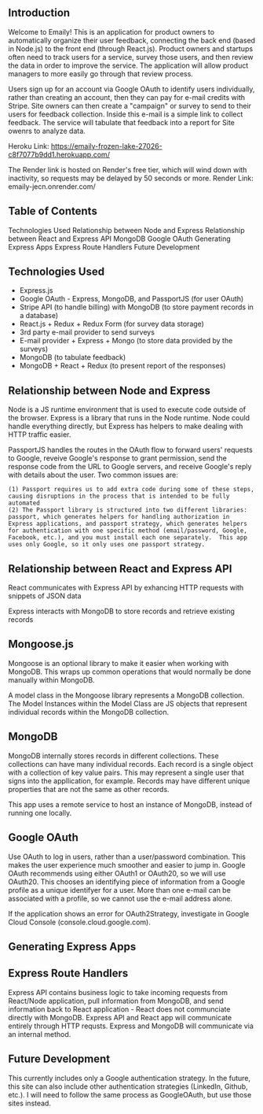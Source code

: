 ## Introduction
Welcome to Emaily!  This is an application for product owners to automatically organize their user feedback, connecting the back end (based in Node.js) to the front end (through React.js).  Product owners and startups often need to track users for a service, survey those users, and then review the data in order to improve the service.  The application will allow product managers to more easily go through that review process.

Users sign up for an account via Google OAuth to identify users individually, rather than creating an account, then they can pay for e-mail credits with Stripe.  Site owners can then create a "campaign" or survey to send to their users for feedback collection.  Inside this e-mail is a simple link to collect feedback.  The service will tabulate that feedback into a report for Site owenrs to analyze data.

Heroku Link: https://emaily-frozen-lake-27026-c8f7077b9dd1.herokuapp.com/

The Render link is hosted on Render's free tier, which will wind down with inactivity, so requests may be delayed by 50 seconds or more.
Render Link: emaily-jecn.onrender.com/

## Table of Contents
Technologies Used
Relationship between Node and Express
Relationship between React and Express API
MongoDB
Google OAuth
Generating Express Apps
Express Route Handlers
Future Development

## Technologies Used
- Express.js
- Google OAuth - Express, MongoDB, and PassportJS (for user OAuth)
- Stripe API (to handle billing) with MongoDB (to store payment records in a database)
- React.js + Redux + Redux Form (for survey data storage)
- 3rd party e-mail provider to send surveys
- E-mail provider + Express + Mongo (to store data provided by the surveys)
- MongoDB (to tabulate feedback)
- MongoDB + React + Redux (to present report of the responses)

## Relationship between Node and Express
Node is a JS runtime environment that is used to execute code outside of the browser.  Express is a library that runs in the Node runtime.  Node could handle everything directly, but Express has helpers to make dealing with HTTP traffic easier.

PassportJS handles the routes in the OAuth flow to forward users' requests to Google, reveive Google's response to grant permission, send the response code from the URL to Google servers, and receive Google's reply with details about the user.  Two common issues are:

    (1) Passport requires us to add extra code during some of these steps, causing disruptions in the process that is intended to be fully automated
    (2) The Passport library is structured into two different libraries: passport, which generates helpers for handling authorization in Express applications, and passport strategy, which generates helpers for authentication with one specific method (email/password, Google, Facebook, etc.), and you must install each one separately.  This app uses only Google, so it only uses one passport strategy.

## Relationship between React and Express API
React communicates with Express API by exhancing HTTP requests with snippets of JSON data

Express interacts with MongoDB to store records and retrieve existing records

## Mongoose.js
Mongoose is an optional library to make it easier when working with MongoDB.  This wraps up common operations that would normally be done manually within MongoDB.

A model class in the Mongoose library represents a MongoDB collection.  The Model Instances within the Model Class are JS objects that represent individual records within the MongoDB collection.

## MongoDB
MongoDB internally stores records in different collections.  These collections can have many individual records.  Each record is a single object with a collection of key value pairs.  This may represent a single user that signs into the appllication, for example. Records may have different unique properties that are not the same as other records.

This app uses a remote service to host an instance of MongoDB, instead of running one locally.

## Google OAuth
Use OAuth to log in users, rather than a user/password combination.  This makes the user experience much smoother and easier to jump in.  Google OAuth recommends using either OAuth1 or OAuth20, so we will use OAuth20.  This chooses an identifying piece of information from a Google profile as a unique identifyer for a user.  More than one e-mail can be associated with a profile, so we cannot use the e-mail address alone.

If the application shows an error for OAuth2Strategy, investigate in Google Cloud Console (console.cloud.google.com).

## Generating Express Apps


## Express Route Handlers
Express API contains business logic to take incoming requests from React/Node application, pull information from MongoDB, and send information back to React application - React does not communciate directly with MongoDB.  Express API and React app will communicate entirely through HTTP requsts.  Express and MongoDB will communicate via an internal method.

## Future Development
This currently includes only a Google authentication strategy.  In the future, this site can also include other authentication strategies (LinkedIn, Github, etc.).  I will need to follow the same process as GoogleOAuth, but use those sites instead.